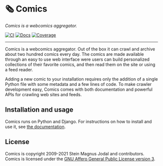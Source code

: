 # &#x1F5DE; Comics

_Comics is a webcomics aggregator._

[![CI](https://img.shields.io/github/workflow/status/jodal/comics/CI)](https://github.com/jodal/comics/actions?workflow=CI)
[![Docs](https://img.shields.io/readthedocs/comics)](https://comics.readthedocs.io/)
[![Coverage](https://img.shields.io/codecov/c/gh/jodal/comics)](https://codecov.io/gh/jodal/comics)

---

Comics is a webcomics aggregator. Out of the box it can crawl and archive
about two hundred comics every day. The comics are made available through an
easy to use web interface were users can build personalized collections of
their favorite comics, and then read them on the site or using a feed reader.

Adding a new comic to your installation requires only the addition of a single
Python file with some metadata and a few lines of code. To make crawler
development easy, Comics comes with both documentation and powerful APIs for
crawling web sites and feeds.

## Installation and usage

Comics runs on Python and Django. For instructions on how to install and use it, see [the documentation](https://comics.readthedocs.io/).

## License

Comics is copyright 2009-2021 Stein Magnus Jodal and contributors.
Comics is licensed under the
[GNU Affero General Public License version 3](https://www.gnu.org/licenses/agpl-3.0.en.html).
